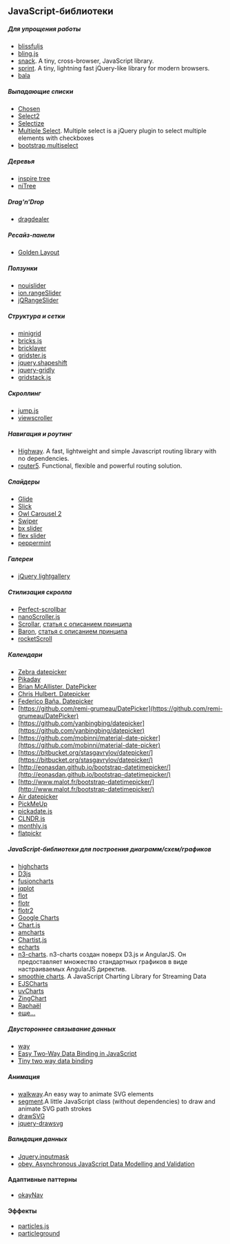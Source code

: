 ## JavaScript-библиотеки

##### Для упрощения работы
* [blissfuljs](http://blissfuljs.com/)
* [bling.js](https://gist.github.com/paulirish/12fb951a8b893a454b32)
* [snack](https://github.com/ryanflorence/snack). A tiny, cross-browser, JavaScript library.
* [sprint](https://github.com/bendc/sprint). A tiny, lightning fast jQuery-like library for modern browsers.
* [bala](https://github.com/finom/bala)

##### Выпадающие списки
* [Chosen](http://harvesthq.github.io/chosen/)
* [Select2](http://select2.github.io/)
* [Selectize](http://brianreavis.github.io/selectize.js/)
* [Multiple Select](https://github.com/wenzhixin/multiple-select). Multiple select is a jQuery plugin to select multiple elements with checkboxes
* [bootstrap multiselect](http://davidstutz.github.io/bootstrap-multiselect/)

##### Деревья
* [inspire tree](https://github.com/helion3/inspire-tree)
* [niTree](https://github.com/AlexLibs/niTree)

##### Drag'n'Drop
* [dragdealer](https://github.com/skidding/dragdealer)

##### Ресайз-панели
* [Golden Layout](https://www.golden-layout.com/)

##### Ползунки
* [nouislider](http://refreshless.com/nouislider/)
* [ion.rangeSlider](http://ionden.com/a/plugins/ion.rangeSlider/)
* [jQRangeSlider](http://ghusse.github.io/jQRangeSlider)


##### Структура и сетки
* [minigrid](http://alves.im/minigrid/)
* [bricks.js](http://callmecavs.com/bricks.js/)
* [bricklayer](http://ademilter.github.io/bricklayer/)
* [gridster.js](http://dsmorse.github.io/gridster.js/)
* [jquery.shapeshift](https://github.com/McPants/jquery.shapeshift)
* [jquery-gridly](http://ksylvest.github.io/jquery-gridly/)
* [gridstack.js](https://github.com/troolee/gridstack.js)

##### Скроллинг
* [jump.js](http://callmecavs.github.io/jump.js/)
* [viewscroller](http://www.viewdesic.com/viewscroller/)


##### Навигация и роутинг
* [Highway](https://github.com/ashh640/Highway). A fast, lightweight and simple Javascript routing library with no dependencies. 
* [router5](http://router5.github.io/). Functional, flexible and powerful routing solution. 


##### Слайдеры
* [Glide](http://glide.jedrzejchalubek.com/)
* [Slick](http://kenwheeler.github.io/slick/)
* [Owl Carousel 2](http://owlcarousel.owlgraphic.com/)
* [Swiper](http://www.idangero.us/swiper)
* [bx slider](http://bxslider.com/)
* [flex slider](http://flexslider.woothemes.com/index.html)
* [peppermint](http://wd.dizaina.net/scripts/peppermint/)

##### Галереи
* [jQuery lightgallery](http://sachinchoolur.github.io/lightGallery/) 

##### Стилизация скролла
* [Perfect-scrollbar](http://noraesae.github.io/perfect-scrollbar/)
* [nanoScroller.js](https://github.com/jamesflorentino/nanoScrollerJS)
* [Scrollar](https://github.com/ALeutsky/Scrollar), [статья с описанием принципа](http://habrahabr.ru/post/178299/)
* [Baron](https://github.com/Diokuz/baron), [статья с описанием принципа](http://habrahabr.ru/company/2gis/blog/169359/)
* [rocketScroll](https://github.com/Stanko/rocketScroll)

##### Календари
* [Zebra datepicker](http://stefangabos.ro/jquery/zebra-datepicker/)
* [Pikaday](https://github.com/dbushell/Pikaday)
* [Brian McAllister. DatePicker](https://github.com/freqdec/datePicker)
* [Chris Hulbert. Datepicker](https://github.com/chrishulbert/datepicker)
* [Federico Baña. Datepicker](https://github.com/banafederico/datepicker)
* [https://github.com/remi-grumeau/DatePicker](https://github.com/remi-grumeau/DatePicker)
* [https://github.com/yanbingbing/datepicker](https://github.com/yanbingbing/datepicker)
* [https://github.com/mobinni/material-date-picker](https://github.com/mobinni/material-date-picker)
* [https://bitbucket.org/stasgavrylov/datepicker/](https://bitbucket.org/stasgavrylov/datepicker/)
* [http://eonasdan.github.io/bootstrap-datetimepicker/](http://eonasdan.github.io/bootstrap-datetimepicker/)
* [http://www.malot.fr/bootstrap-datetimepicker/](http://www.malot.fr/bootstrap-datetimepicker/)
* [Air datepicker](http://t1m0n.name/air-datepicker/docs/)
* [PickMeUp](https://github.com/nazar-pc/PickMeUp)
* [pickadate.js](https://github.com/amsul/pickadate.js)
* [CLNDR.js](http://kylestetz.github.io/CLNDR/)
* [monthly.js](http://kthornbloom.com/monthly/)
* [flatpickr](https://chmln.github.io/flatpickr)

##### JavaScript-библиотеки для построения диаграмм/схем/графиков
* [highcharts](http://www.highcharts.com/)
* [D3js](http://d3js.org/)
* [fusioncharts](http://www.fusioncharts.com/)
* [jqplot](http://www.jqplot.com/)
* [flot](http://www.flotcharts.org/)
* [flotr](http://solutoire.com/flotr/)
* [flotr2](http://humblesoftware.com/flotr2/)
* [Google Charts](https://developers.google.com/chart/)
* [Chart.js](http://www.chartjs.org/)
* [amcharts](http://www.amcharts.com)
* [Chartist.js](http://gionkunz.github.io/chartist-js/)
* [echarts](http://echarts.baidu.com/index-en.html)
* [n3-charts](http://n3-charts.github.io/line-chart). n3-charts создан поверх D3.js и AngularJS. Он предоставляет множество стандартных графиков в виде настраиваемых AngularJS директив. 
* [smoothie charts](http://smoothiecharts.org/). A JavaScript Charting Library for Streaming Data
* [EJSCharts](http://www.ejschart.com)
* [uvCharts](http://imaginea.github.io/uvCharts/)
* [ZingChart](https://www.zingchart.com/)
* [Raphaël](http://raphaeljs.com/)
* [еще...](http://techslides.com/50-javascript-charting-and-graphics-libraries)


##### Двустороннее связывание данных
* [way](http://gwendall.github.io/way/)
* [Easy Two-Way Data Binding in JavaScript](http://www.lucaongaro.eu/blog/2012/12/02/easy-two-way-data-binding-in-javascript/)
* [Tiny two way data binding](https://remysharp.com/2015/06/02/bind)

##### Анимация
* [walkway](https://github.com/ConnorAtherton/walkway).An easy way to animate SVG elements
* [segment](https://github.com/lmgonzalves/segment).A little JavaScript class (without dependencies) to draw and animate SVG path strokes
* [drawSVG](http://greensock.com/drawSVG)
* [jquery-drawsvg](http://lcdsantos.github.io/jquery-drawsvg/)


##### Валидация данных
* [Jquery.inputmask](http://robinherbots.github.io/jquery.inputmask/)
* [obey. Asynchronous JavaScript Data Modelling and Validation](https://github.com/TechnologyAdvice)


#### Адаптивные паттерны
* [okayNav](https://github.com/VPenkov/okayNav)
 

#### Эффекты
* [particles.js](http://vincentgarreau.com/particles.js/)
* [particleground](http://jnicol.github.io/particleground/)
